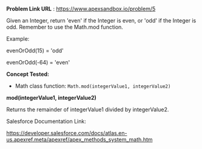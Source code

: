 **Problem Link URL** : https://www.apexsandbox.io/problem/5

Given an Integer, return 'even' if the Integer is even, or 'odd' if the Integer is odd. Remember to use the Math.mod function.

Example:

evenOrOdd(15) = 'odd'

evenOrOdd(-64) = 'even'


**Concept Tested:**
- Math class function: `Math.mod(integerValue1, integerValue2)`


**mod(integerValue1, integerValue2)**

Returns the remainder of integerValue1 divided by integerValue2.

Salesforce Documentation Link:

https://developer.salesforce.com/docs/atlas.en-us.apexref.meta/apexref/apex_methods_system_math.htm